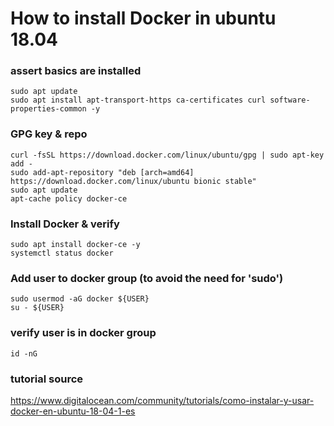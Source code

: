 # How to install Docker in ubuntu 18.04

### assert basics are installed

    sudo apt update
    sudo apt install apt-transport-https ca-certificates curl software-properties-common -y

### GPG key & repo

    curl -fsSL https://download.docker.com/linux/ubuntu/gpg | sudo apt-key add -
    sudo add-apt-repository "deb [arch=amd64] https://download.docker.com/linux/ubuntu bionic stable"
    sudo apt update
    apt-cache policy docker-ce

### Install Docker & verify

    sudo apt install docker-ce -y
    systemctl status docker

### Add user to docker group (to avoid the need for 'sudo')

    sudo usermod -aG docker ${USER}
    su - ${USER}

### verify user is in docker group

    id -nG


### tutorial source

https://www.digitalocean.com/community/tutorials/como-instalar-y-usar-docker-en-ubuntu-18-04-1-es


